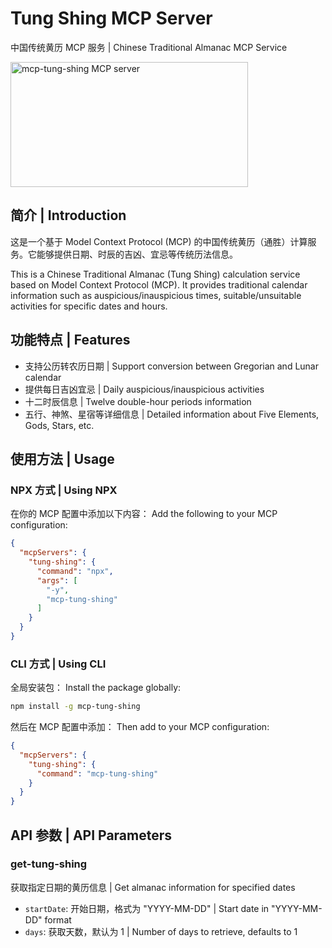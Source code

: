 # Tung Shing MCP Server

中国传统黄历 MCP 服务 | Chinese Traditional Almanac MCP Service

<a href="https://glama.ai/mcp/servers/vylgy8vab2"><img width="380" height="200" src="https://glama.ai/mcp/servers/vylgy8vab2/badge" alt="mcp-tung-shing MCP server" /></a>

## 简介 | Introduction

这是一个基于 Model Context Protocol (MCP) 的中国传统黄历（通胜）计算服务。它能够提供日期、时辰的吉凶、宜忌等传统历法信息。

This is a Chinese Traditional Almanac (Tung Shing) calculation service based on Model Context Protocol (MCP). It provides traditional calendar information such as auspicious/inauspicious times, suitable/unsuitable activities for specific dates and hours.

## 功能特点 | Features

- 支持公历转农历日期 | Support conversion between Gregorian and Lunar calendar
- 提供每日吉凶宜忌 | Daily auspicious/inauspicious activities
- 十二时辰信息 | Twelve double-hour periods information
- 五行、神煞、星宿等详细信息 | Detailed information about Five Elements, Gods, Stars, etc.

## 使用方法 | Usage

### NPX 方式 | Using NPX

在你的 MCP 配置中添加以下内容：
Add the following to your MCP configuration:

```json
{
  "mcpServers": {
    "tung-shing": {
      "command": "npx",
      "args": [
        "-y",
        "mcp-tung-shing"
      ]
    }
  }
}
```

### CLI 方式 | Using CLI

全局安装包：
Install the package globally:

```bash
npm install -g mcp-tung-shing
```

然后在 MCP 配置中添加：
Then add to your MCP configuration:

```json
{
  "mcpServers": {
    "tung-shing": {
      "command": "mcp-tung-shing"
    }
  }
}
```

## API 参数 | API Parameters

### get-tung-shing

获取指定日期的黄历信息 | Get almanac information for specified dates

- `startDate`: 开始日期，格式为 "YYYY-MM-DD" | Start date in "YYYY-MM-DD" format
- `days`: 获取天数，默认为 1 | Number of days to retrieve, defaults to 1
